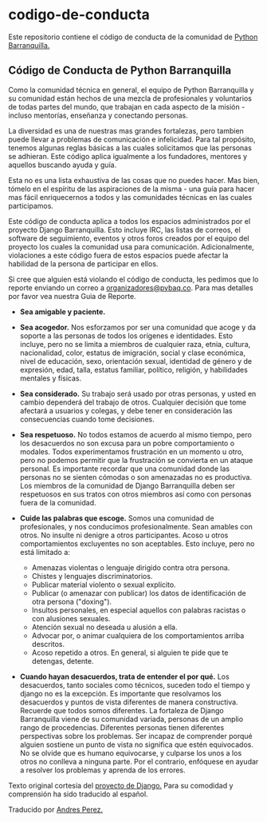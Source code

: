 # codigo-de-conducta
Este repositorio contiene el código de conducta de la comunidad de [Python Barranquilla.](http://pybaq.co/)

## Código de Conducta de Python Barranquilla

Como la comunidad técnica en general, el equipo de Python Barranquilla y su comunidad están hechos de una mezcla de profesionales y voluntarios de todas partes del mundo, que trabajan en cada aspecto de la misión - incluso mentorías, enseñanza y conectando personas.

La diversidad es una de nuestras mas grandes fortalezas, pero tambien puede llevar a problemas de comunicación e infelicidad. Para tal propósito, tenemos algunas reglas básicas a las cuales solicitamos que las personas se adhieran. Este código aplica igualmente a los fundadores, mentores y aquellos buscando ayuda y guía.

Esta no es una lista exhaustiva de las cosas que no puedes hacer. Mas bien, tómelo en el espíritu de las aspiraciones de la misma - una guía para hacer mas fácil enriquecernos a todos y las comunidades técnicas en las cuales participamos.

Este código de conducta aplica a todos los espacios administrados por el proyecto Django Barranquilla. Esto incluye IRC, las listas de correos, el software de seguimiento, eventos y otros foros creados por el equipo del proyecto los cuales la comunidad usa para comunicación. Adicionalmente, violaciones a este código fuera de estos espacios puede afectar la habilidad de la persona de participar en ellos.

Si cree que alguien está violando el código de conducta, les pedimos que lo reporte enviando un correo a organizadores@pybaq.co. Para mas detalles por favor vea nuestra Guia de Reporte.

* **Sea amigable y paciente.**
* **Sea acogedor.** Nos esforzamos por ser una comunidad que acoge y da soporte a las personas de todos los orígenes e identidades. Esto incluye, pero no se limita a miembros de cualquier raza, etnia, cultura, nacionalidad, color, estatus de imigración, social y clase económica, nivel de educación, sexo, orientación sexual, identidad de género y de expresión, edad, talla, estatus familiar, político, religión, y habilidades mentales y físicas.

* **Sea considerado.** Su trabajo será usado por otras personas, y usted en cambio dependerá del trabajo de otros. Cualquier decisión que tome afectará a usuarios y colegas, y debe tener en consideración las consecuencias cuando tome decisiones. 

* **Sea respetuoso.** No todos estamos de acuerdo al mismo tiempo, pero los desacuerdos no son excusa para un pobre comportamiento o modales. Todos experimentamos frustración en un momento u otro, pero no podemos permitir que la frustración se convierta en un ataque personal. Es importante recordar que una comunidad donde las personas no se sienten cómodas o son amenazadas no es productiva. Los miembros de la comunidad de Django Barranquilla deben ser respetuosos en sus tratos con otros miembros así como con personas fuera de la comunidad.

*  **Cuide las palabras que escoge.** Somos una comunidad de profesionales, y nos conducimos profesionalmente. Sean amables con otros. No insulte ni denigre a otros participantes. Acoso u otros comportamientos excluyentes no son aceptables. Esto incluye, pero no está limitado a:
    * Amenazas violentas o lenguaje dirigido contra otra persona.
    * Chistes y lenguajes discriminatorios.
    * Publicar material violento o sexual explícito.
    * Publicar (o amenazar con publicar) los datos de identificación de otra persona ("doxing").
    * Insultos personales, en especial aquellos con palabras racistas o con alusiones sexuales.
    * Atención sexual no deseada u alusión a ella.
    * Advocar por, o animar cualquiera de los comportamientos arriba descritos.
    * Acoso repetido a otros. En general, si alguien te pide que te detengas, detente.

* **Cuando hayan desacuerdos, trata de entender el por qué.** Los desacuerdos, tanto sociales como técnicos, suceden todo el tiempo y django no es la excepción. Es importante que resolvamos los desacuerdos y puntos de vista diferentes de manera constructiva. Recuerde que todos somos diferentes. La fortaleza de Django Barranquilla viene de su comunidad variada, personas de un amplio rango de procedencias. Diferentes personas tienen diferentes perspectivas sobre los problemas. Ser incapaz de comprender porqué alguien sostiene un punto de vista no significa que estén equivocados. No se olvide que es humano equivocarse, y culparse los unos a los otros no conlleva a ninguna parte. Por el contrario, enfóquese en ayudar a resolver los problemas y aprenda de los errores.

Texto original cortesía del [proyecto de Django.](https://www.djangoproject.com/conduct/) Para su comodidad y comprensión ha sido traducido al español.

Traducido por [Andres Perez.](http://andresperezcera.xyz/)

